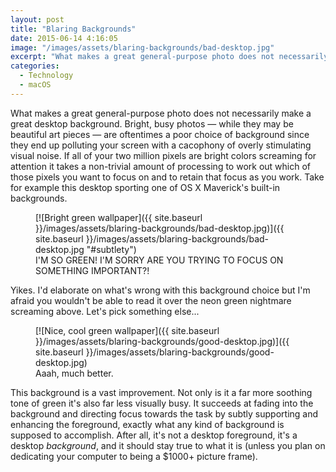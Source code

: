 ```yaml
---
layout: post
title: "Blaring Backgrounds"
date: 2015-06-14 4:16:05
image: "/images/assets/blaring-backgrounds/bad-desktop.jpg"
excerpt: "What makes a great general-purpose photo does not necessarily make a great desktop background."
categories:
  - Technology
  - macOS
---
```


What makes a great general-purpose photo does not necessarily make a great desktop background. Bright, busy photos &mdash; while they may be beautiful art pieces &mdash; are oftentimes a poor choice of background since they end up polluting your screen with a cacophony of overly stimulating visual noise. If all of your two million pixels are bright colors screaming for attention it takes a non-trivial amount of processing to work out which of those pixels you want to focus on and to retain that focus as you work. Take for example this desktop sporting one of OS X Maverick's built-in backgrounds.

<figure markdown="1" class="edge-to-edge large shadow">
[![Bright green wallpaper]({{ site.baseurl }}/images/assets/blaring-backgrounds/bad-desktop.jpg)]({{ site.baseurl }}/images/assets/blaring-backgrounds/bad-desktop.jpg "#subtlety")
<figcaption>
I'M SO GREEN! I'M SORRY ARE YOU TRYING TO FOCUS ON SOMETHING IMPORTANT?!
</figcaption>
</figure>

Yikes. I'd elaborate on what's wrong with this background choice but I'm afraid you wouldn't be able to read it over the neon green nightmare screaming above. Let's pick something else...

<figure markdown="1" class="edge-to-edge large shadow">
[![Nice, cool green wallpaper]({{ site.baseurl }}/images/assets/blaring-backgrounds/good-desktop.jpg)]({{ site.baseurl }}/images/assets/blaring-backgrounds/good-desktop.jpg)
<figcaption>
Aaah, much better.
</figcaption>
</figure>

This background is a vast improvement. Not only is it a far more soothing tone of green it's also far less visually busy. It succeeds at fading into the background and directing focus towards the task by subtly supporting and enhancing the foreground, exactly what any kind of background is supposed to accomplish. After all, it's not a desktop foreground, it's a desktop *background*, and it should stay true to what it is (unless you plan on dedicating your computer to being a $1000+ picture frame).